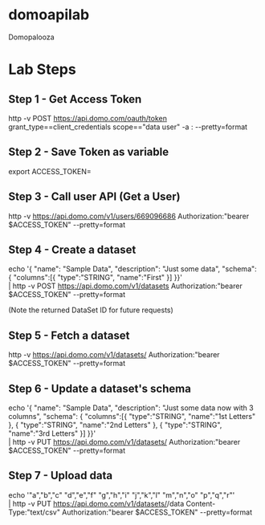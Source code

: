 # domoapilab
Domopalooza

# Lab Steps

## Step 1 - Get Access Token

http -v POST https://api.domo.com/oauth/token grant_type==client_credentials scope=="data user" -a <client id>:<client secret> --pretty=format

## Step 2 - Save Token as variable

export ACCESS_TOKEN=<access token>

## Step 3 - Call user API (Get a User)

http -v https://api.domo.com/v1/users/669096686 Authorization:"bearer $ACCESS_TOKEN" --pretty=format

## Step 4 - Create a dataset

echo '{ "name": "Sample Data", "description": "Just some data", "schema": { "columns":[{ "type":"STRING", "name":"First" }] }}' \
 | http -v POST https://api.domo.com/v1/datasets Authorization:"bearer $ACCESS_TOKEN" --pretty=format

(Note the returned DataSet ID for future requests)

## Step 5 - Fetch a dataset

http -v https://api.domo.com/v1/datasets/<dataset id> Authorization:"bearer $ACCESS_TOKEN" --pretty=format

## Step 6 - Update a dataset's schema

echo '{ "name": "Sample Data", "description": "Just some data now with 3 columns", 
 "schema": { "columns":[{ "type":"STRING", "name":"1st Letters" }, { "type":"STRING", "name":"2nd Letters" }, { "type":"STRING", "name":"3rd Letters" }] }}' \
  | http -v PUT https://api.domo.com/v1/datasets/<dataset id> Authorization:"bearer $ACCESS_TOKEN" --pretty=format

## Step 7 - Upload data

echo '"a","b","c"
"d","e","f"
"g","h","i"
"j","k","l"
"m","n","o"
"p","q","r"' \
  | http -v PUT https://api.domo.com/v1/datasets/<dataset id>/data Content-Type:"text/csv" Authorization:"bearer $ACCESS_TOKEN" --pretty=format

<pre>
